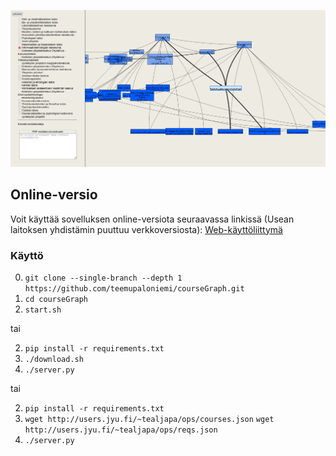 ![CourseGraph App](./courseGraph.png)

## Online-versio

Voit käyttää sovelluksen online-versiota seuraavassa linkissä (Usean laitoksen yhdistämin puuttuu verkkoversiosta):
[Web-käyttöliittymä](http://users.jyu.fi/~tealjapa/ops)

### Käyttö

0. `git clone --single-branch --depth 1 https://github.com/teemupaloniemi/courseGraph.git`
1. `cd courseGraph`
2. `start.sh`

tai

2. `pip install -r requirements.txt`  
3. `./download.sh`
4. `./server.py`
   
tai

2. `pip install -r requirements.txt`  
3. `wget http://users.jyu.fi/~tealjapa/ops/courses.json`
   `wget http://users.jyu.fi/~tealjapa/ops/reqs.json`
4. `./server.py`
